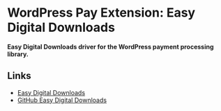 # WordPress Pay Extension: Easy Digital Downloads

**Easy Digital Downloads driver for the WordPress payment processing library.**

## Links

*	[Easy Digital Downloads](https://easydigitaldownloads.com/)
*	[GitHub Easy Digital Downloads](https://github.com/easydigitaldownloads/Easy-Digital-Downloads/)
